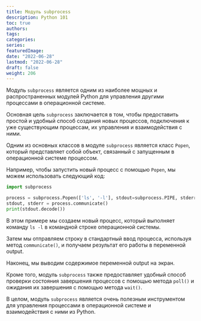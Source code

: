 ```yaml
---
title: Модуль subprocess
description: Python 101
toc: true
authors:
tags:
categories:
series:
featuredImage:
date: "2022-06-28"
lastmod: "2022-06-28"
draft: false
weight: 206
---
```


Модуль `subprocess` является одним из наиболее мощных и распространенных модулей Python для управления другими процессами в операционной системе.

Основная цель `subprocess` заключается в том, чтобы предоставить простой и удобный способ создания новых процессов, подключения к уже существующим процессам, их управления и взаимодействия с ними.

Одним из основных классов в модуле `subprocess` является класс `Popen`, который представляет собой объект, связанный с запущенным в операционной системе процессом.

Например, чтобы запустить новый процесс с помощью `Popen`, мы можем использовать следующий код:

```python
import subprocess

process = subprocess.Popen(['ls', '-l'], stdout=subprocess.PIPE, stderr=subprocess.PIPE)
stdout, stderr = process.communicate()
print(stdout.decode())
```

В этом примере мы создаем новый процесс, который выполняет команду `ls -l` в командной строке операционной системы.

Затем мы отправляем строку в стандартный ввод процесса, используя метод `communicate()`, и получаем результат его работы в переменной output.

Наконец, мы выводим содержимое переменной output на экран.

Кроме того, модуль `subprocess` также предоставляет удобный способ проверки состояния завершения процессов с помощью метода `poll()` и ожидания их завершения с помощью метода `wait()`.

В целом, модуль `subprocess` является очень полезным инструментом для управления процессами в операционной системе и взаимодействия с ними из Python.
